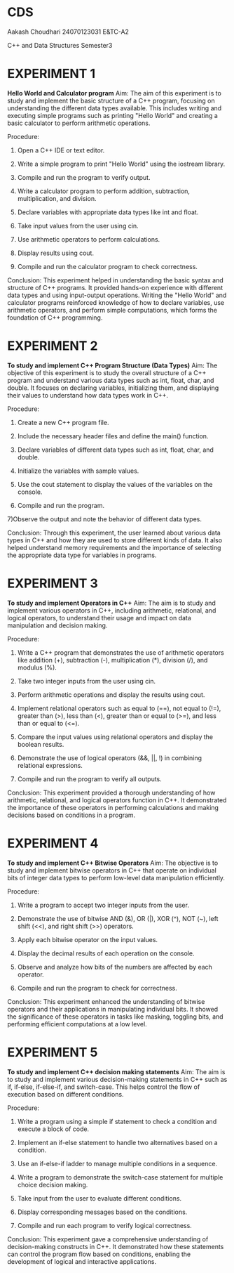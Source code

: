 # CDS
Aakash Choudhari
24070123031
E&TC-A2

C++ and Data Structures Semester3

# EXPERIMENT 1
**Hello World and Calculator program**
Aim:
The aim of this experiment is to study and implement the basic structure of a C++ program, focusing on understanding the different data types available. This includes writing and executing simple programs such as printing "Hello World" and creating a basic calculator to perform arithmetic operations.

Procedure:

  1) Open a C++ IDE or text editor.

  2) Write a simple program to print "Hello World" using the iostream library.

  3) Compile and run the program to verify output.

  4) Write a calculator program to perform addition, subtraction, multiplication, and division.

  5) Declare variables with appropriate data types like int and float.

  6) Take input values from the user using cin.

  7) Use arithmetic operators to perform calculations.

  8) Display results using cout.

  9) Compile and run the calculator program to check correctness.

Conclusion:
This experiment helped in understanding the basic syntax and structure of C++ programs. It provided hands-on experience with different data types and using input-output operations. Writing the "Hello World" and calculator programs reinforced knowledge of how to declare variables, use arithmetic operators, and perform simple computations, which forms the foundation of C++ programming.

# EXPERIMENT 2
**To study and implement C++ Program Structure (Data Types)**
Aim:
The objective of this experiment is to study the overall structure of a C++ program and understand various data types such as int, float, char, and double. It focuses on declaring variables, initializing them, and displaying their values to understand how data types work in C++.

Procedure:

  1) Create a new C++ program file.

  2) Include the necessary header files and define the main() function.

  3) Declare variables of different data types such as int, float, char, and double.

  4) Initialize the variables with sample values.

  5) Use the cout statement to display the values of the variables on the console.

  6) Compile and run the program.

  7)Observe the output and note the behavior of different data types.

Conclusion:
Through this experiment, the user learned about various data types in C++ and how they are used to store different kinds of data. It also helped understand memory requirements and the importance of selecting the appropriate data type for variables in programs.

# EXPERIMENT 3
**To study and implement Operators in C++**
Aim:
The aim is to study and implement various operators in C++, including arithmetic, relational, and logical operators, to understand their usage and impact on data manipulation and decision making.

Procedure:

  1) Write a C++ program that demonstrates the use of arithmetic operators like addition (+), subtraction (-), multiplication (*), division (/), and modulus (%).

  2) Take two integer inputs from the user using cin.

  3) Perform arithmetic operations and display the results using cout.

  4) Implement relational operators such as equal to (==), not equal to (!=), greater than (>), less than (<), greater than or equal to (>=), and less than or equal to (<=).

  5) Compare the input values using relational operators and display the boolean results.

  6) Demonstrate the use of logical operators (&&, ||, !) in combining relational expressions.

  7) Compile and run the program to verify all outputs.

Conclusion:
This experiment provided a thorough understanding of how arithmetic, relational, and logical operators function in C++. It demonstrated the importance of these operators in performing calculations and making decisions based on conditions in a program.

# EXPERIMENT 4
**To study and implement C++ Bitwise Operators**
Aim:
The objective is to study and implement bitwise operators in C++ that operate on individual bits of integer data types to perform low-level data manipulation efficiently.

Procedure:

  1) Write a program to accept two integer inputs from the user.

  2) Demonstrate the use of bitwise AND (&), OR (|), XOR (^), NOT (~), left shift (<<), and right shift (>>) operators.

  3) Apply each bitwise operator on the input values.

  4) Display the decimal results of each operation on the console.

  5) Observe and analyze how bits of the numbers are affected by each operator.

  6) Compile and run the program to check for correctness.

Conclusion:
This experiment enhanced the understanding of bitwise operators and their applications in manipulating individual bits. It showed the significance of these operators in tasks like masking, toggling bits, and performing efficient computations at a low level.

# EXPERIMENT 5
**To study and implement C++ decision making statements**
Aim:
The aim is to study and implement various decision-making statements in C++ such as if, if-else, if-else-if, and switch-case. This helps control the flow of execution based on different conditions.

Procedure:

  1) Write a program using a simple if statement to check a condition and execute a block of code.

  2) Implement an if-else statement to handle two alternatives based on a condition.

  3) Use an if-else-if ladder to manage multiple conditions in a sequence.

  4) Write a program to demonstrate the switch-case statement for multiple choice decision making.

  5) Take input from the user to evaluate different conditions.

  6) Display corresponding messages based on the conditions.

  7) Compile and run each program to verify logical correctness.

Conclusion:
This experiment gave a comprehensive understanding of decision-making constructs in C++. It demonstrated how these statements can control the program flow based on conditions, enabling the development of logical and interactive applications.
